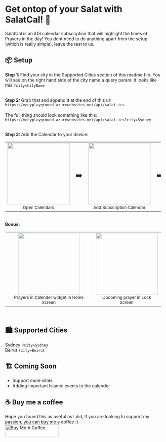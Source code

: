 # Get ontop of your Salat with SalatCal! 📅
SalatCal is an iOS calendar subscription that will highlight the times of Prayers in the day!
You dont need to do anything apart from the setup (which is really simple), leave the rest to us.

## 📦 Setup
<b> Step 1: </b>
Find your city in the Supported Cities section of this readme file. 
You will see on the right hand side of the city name a query param. It looks like this ```?city=CityName``` 
<br>
<br>

<b> Step 2: </b>
Grab that and append it at the end of this url: <br>
```https://moeyplayground.azurewebsites.net/api/salat.ics``` <br> <br>
The full thing should look something like this: <br>
```https://moeyplayground.azurewebsites.net/api/salat.ics?city=Sydney```
<br>
<br>

<b> Step 3: </b>
Add the Calendar to your device: 
<table>
  <tr>
    <td align="center">
      <img src="https://github.com/user-attachments/assets/d4c2237d-c33f-4764-9f66-b748bd465cf9" width="200"/>
      <br><sub>Open Calendars</sub>
    </td>
    <td align="center" style="font-size: 24px;">➡️</td>
    <td align="center">
      <img src="https://github.com/user-attachments/assets/b359c05c-0112-417e-9239-febf44d5c556" width="200"/>
      <br><sub>Add Subscription Calendar</sub>
    </td>
    <td align="center" style="font-size: 24px;">➡️</td>
    <td align="center">
      <img src="https://github.com/user-attachments/assets/9c2fd4f4-8a87-46a0-90a4-4cf3f9e0a908" width="200"/>
      <br><sub>Paste URL from Step 2</sub>
    </td>
    <td align="center" style="font-size: 24px;">➡️</td>
    <td align="center">
      <img src="https://github.com/user-attachments/assets/46efa1ef-91eb-4266-8be2-18941f7a9e56" width="200"/>
      <br><sub>Set Title & Color</sub>
    </td>
  </tr>
</table>
<br>
<b>Bonus:</b>
<table>
  <tr>
    <td align="center">
      <img src="https://github.com/user-attachments/assets/4609d1fb-dec2-443b-9672-04ad134b0816" width="200"/>
      <br><sub>Prayers in Calender widget in Home Screen</sub>
    </td>
    <td align="center">
      <img src="" width="200"/>
      <br><sub>Upcoming prayer in Lock Screen</sub>
    </td>
  </tr>
</table>
<br>

## 🏙️ Supported Cities 
Sydney ```?city=Sydney``` <br>
Beirut ```?city=Beirut``` <br>

## 🏗️ Coming Soon 
<ul>
  <li>Support more cities</li>
  <li>Adding important Islamic events to the calender</li>
</ul>

## ☕ Buy me a coffee 
Hope you found this as useful as I did, If you are looking to support my passion, you can buy me a coffee :) <br>
<a href="coff.ee/moeynoworries" target="_blank"><img src="https://cdn.buymeacoffee.com/buttons/default-orange.png" alt="Buy Me A Coffee" height="41" width="174"></a>
